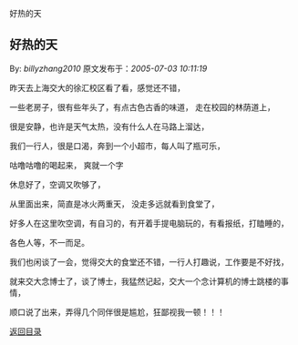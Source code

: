 好热的天
## 好热的天

By: *billyzhang2010* 原文发布于：*2005-07-03 10:11:19*

  昨天去上海交大的徐汇校区看了看，感觉还不错，

 

一些老房子，很有些年头了，有点古色古香的味道， 走在校园的林荫道上，

 

很是安静，也许是天气太热，没有什么人在马路上溜达，

 

我们一行人，很是口渴，奔到一个小超市，每人叫了瓶可乐，

 

咕噜咕噜的喝起来， 爽就一个字

 

 

休息好了，空调又吹够了，

 

从里面出来，简直是冰火两重天， 没走多远就看到食堂了，

 

好多人在这里吹空调，有自习的，有开着手提电脑玩的，有看报纸，打瞌睡的，

 

各色人等，不一而足。

 

 我们也闲谈了一会，觉得交大的食堂还不错，一行人打趣说，工作要是不好找，

 

就来交大念博士了，谈了博士，我猛然记起，交大一个念计算机的博士跳楼的事情，

 

顺口说了出来，弄得几个同伴很是尴尬，狂鄙视我一顿！！！

 

 

 

[返回目录](index.html)
